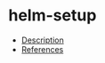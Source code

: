 # helm-setup

- [Description](https://github.com/bakdata/ci-templates/tree/main/docs/descriptions/actions/helm-setup)
- [References](https://github.com/bakdata/ci-templates/tree/main/docs/references/actions/helm-setup)
